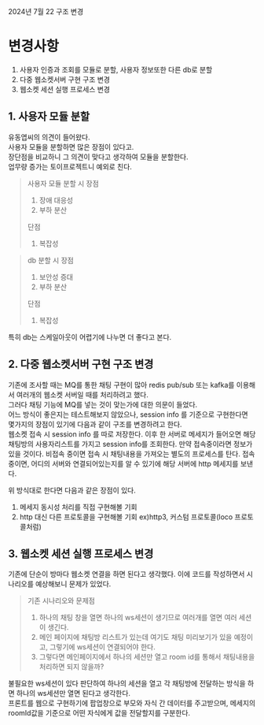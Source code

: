 2024년 7월 22 구조 변경

# 변경사항
1. 사용자 인증과 조회를  모듈로 분할, 사용자 정보또한 다른 db로 분할
2. 다중 웹소켓서버 구현 구조 변경
3. 웹소켓 세션 실행 프로세스 변경


## 1. 사용자 모듈 분할
유동엽씨의 의견이 들어왔다.   
사용자 모듈을 분할하면 많은 장점이 있다고.   
장단점을 비교하니 그 의견이 맞다고 생각하여 모듈을 분할한다.   
업무량 증가는 토이프로젝트니 예외로 친다.


>사용자 모듈 분할 시 장점
> 1. 장애 대응성
> 2. 부하 분산
> 
> 단점
> 1. 복잡성

>db 분할 시 장점
> 1. 보안성 증대
> 2. 부하 분산
>
> 단점
> 1. 복잡성

특히 db는 스케일아웃이 어렵기에 나누면 더 좋다고 본다.


## 2. 다중 웹소켓서버 구현 구조 변경
기존에 조사할 때는 MQ를 통한 채팅 구현이 많아 redis pub/sub 또는 kafka를 이용해서 여러개의 웹소켓 서버일 때를 처리하려고 했다.   
그러다 채팅 기능에 MQ를 넣는 것이 맞는가에 대한 의문이 들었다.   
어느 방식이 좋은지는 테스트해보지 않았으나, session info 를 기준으로 구현한다면 몇가지의 장점이 있기에 다음과 같이 구조를 변경하려고 한다.  
웹소켓 접속 시 session info 를 따로 저장한다. 이후 한 서버로 메세지가 들어오면 해당 채팅방의 사용자리스트를 가지고 session info를 조회한다.
만약 접속중이라면 정보가 있을 것이다. 비접속 중이면 접속 시 채팅내용을 가져오는 별도의 프로세스를 탄다. 
접속중이면, 어디의 서버와 연결되어있는지를 알 수 있기에 해당 서버에 http 메세지를 보낸다.

위 방식대로 한다면 다음과 같은 장점이 있다.
1. 메세지 동시성 처리를 직접 구현해볼 기회
2. http 대신 다른 프로토콜을 구현해볼 기회 ex)http3, 커스텀 프로토콜(loco 프로토콜처럼) 



## 3. 웹소켓 세션 실행 프로세스 변경  
기존에 단순이 방마다 웹소켓 연결을 하면 된다고 생각했다. 이에 코드를 작성하면서 시나리오를 예상해보니 문제가 있었다.

> 기존 시나리오와 문제점
> 1. 하나의 채팅 창을 열면 하나의 ws세션이 생기므로 여러개를 열면 여러 세션이 생긴다.
> 2. 메인 페이지에 채팅방 리스트가 있는데 여기도 채팅 미리보기가 있을 예정이고, 그렇기에 ws세션이 연결되어야 한다.
> 3. 그렇다면 메인페이지에서 하나의 세션만 열고 room id를 통해서 채팅내용을 처리하면 되지 않을까?

불필요한 ws세션이 있다 판단하여 하나의 세션을 열고 각 채팅방에 전달하는 방식을 하면 하나의 ws세션만 열면 된다고 생각한다.   
프론트를 웹으로 구현하기에 팝업창으로 부모와 자식 간 데이터를 주고받으며, 메세지의 roomId값을 기준으로 어떤 자식에게 값을 전달할지를 구분한다. 
